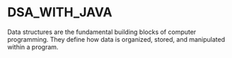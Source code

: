 # DSA_WITH_JAVA
Data structures are the fundamental building blocks of computer programming. They define how data is organized, stored, and manipulated within a program.

